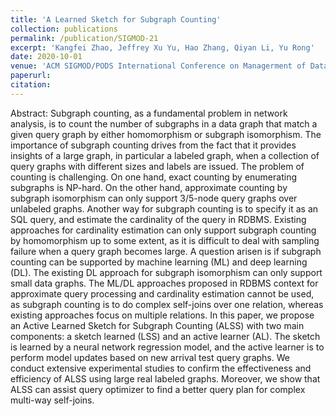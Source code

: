 ```yaml
---
title: 'A Learned Sketch for Subgraph Counting'
collection: publications
permalink: /publication/SIGMOD-21
excerpt: 'Kangfei Zhao, Jeffrey Xu Yu, Hao Zhang, Qiyan Li, Yu Rong'
date: 2020-10-01
venue: 'ACM SIGMOD/PODS International Conference on Managerment of Data (SIGMOD)'
paperurl:
citation:
---
```

Abstract: Subgraph counting, as a fundamental problem in network analysis, is to count the number of subgraphs in a data graph that match a given query graph by either homomorphism or subgraph isomorphism. The importance of subgraph counting drives from the fact that it provides insights of a large graph, in particular a labeled graph, when a collection of query graphs with different sizes and labels are issued. The problem of counting is challenging. On one hand, exact counting by enumerating subgraphs is NP-hard. On the other hand, approximate counting by subgraph isomorphism can only support 3/5-node query graphs over unlabeled graphs. Another way for subgraph counting is to specify it as an SQL query, and estimate the cardinality of the query in RDBMS. Existing approaches for cardinality estimation can only support subgraph counting by homomorphism up to some extent, as it is difficult to deal with sampling failure when a query graph becomes large. A question arisen is if subgraph counting can be supported by machine learning (ML) and deep learning (DL). The existing DL approach for subgraph isomorphism can only support small data graphs. The ML/DL approaches proposed in RDBMS context for approximate query processing and cardinality estimation cannot be used, as subgraph counting is to do complex self-joins over one relation, whereas existing approaches focus on multiple relations.
In this paper, we propose an Active Learned Sketch for Subgraph Counting (ALSS) with two main components: a sketch learned (LSS) and an active learner (AL). The sketch is learned by a neural network regression model, and the active learner is to perform model updates based on new arrival test query graphs. We conduct extensive experimental studies to confirm the effectiveness and efficiency of ALSS using large real labeled graphs. Moreover, we show that ALSS can assist query optimizer to find a better query plan for complex multi-way self-joins.







